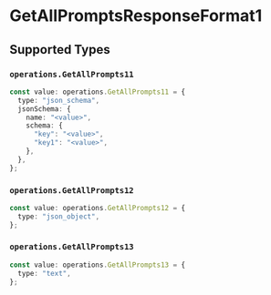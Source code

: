 # GetAllPromptsResponseFormat1


## Supported Types

### `operations.GetAllPrompts11`

```typescript
const value: operations.GetAllPrompts11 = {
  type: "json_schema",
  jsonSchema: {
    name: "<value>",
    schema: {
      "key": "<value>",
      "key1": "<value>",
    },
  },
};
```

### `operations.GetAllPrompts12`

```typescript
const value: operations.GetAllPrompts12 = {
  type: "json_object",
};
```

### `operations.GetAllPrompts13`

```typescript
const value: operations.GetAllPrompts13 = {
  type: "text",
};
```

